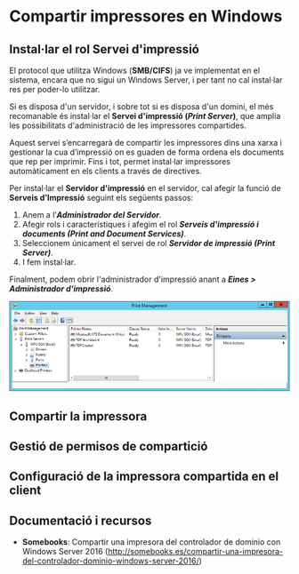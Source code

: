 # Compartir impressores en Windows

## Instal·lar el rol Servei d'impressió 

El protocol que utilitza Windows (**SMB/CIFS**) ja ve implementat en el sistema, encara que no sigui un Windows Server, i per tant no cal instal·lar res per poder-lo utilitzar. 

Si es disposa d'un servidor, i sobre tot si es disposa d'un domini, el més recomanable és instal·lar el **Servei d'impressió (_Print Server_)**, que amplia les possibilitats d'administració de les impressores compartides.

Aquest servei s’encarregarà de compartir les impressores dins una xarxa i gestionar la cua d’impressió on es guaden de forma ordena els documents que rep per imprimir. Fins i tot, permet instal·lar impressores automàticament en els clients a través de directives.

Per instal·lar el **Servidor d'impressió** en el servidor, cal afegir la funció de **Serveis d’Impressió** seguint els següents passos:

1. Anem a l’**_Administrador del Servidor_**.
2. Afegir rols i característiques i afegim el rol **_Serveis d'impressió i documents (Print and Document Services)_**.
3. Seleccionem únicament el servei de rol **_Servidor de impressió (Print Server)_**.
4. I fem instal·lar.

Finalment, podem obrir l'administrador d'impressió anant a **_Eines > Administrador d'impressió_**.

![](/assets/win-print-management.png)

## Compartir la impressora

## Gestió de permisos de compartició

## Configuració de la impressora compartida en el client

## Documentació i recursos

* **Somebooks**: Compartir una impresora del controlador de dominio con Windows Server 2016 (http://somebooks.es/compartir-una-impresora-del-controlador-dominio-windows-server-2016/)